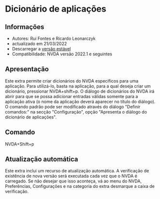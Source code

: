 # Dicionário de aplicações


## Informações
* Autores: Rui Fontes e Ricardo Leonarczyk
* actualizado em 21/03/2022
* Descarregar a [versão estável][1]
* Compatibilidade: NVDA versão 2022.1 e seguintes


## Apresentação
Este extra permite criar dicionários do NVDA específicos para uma aplicação.
Para utilizá-lo, basta na aplicação, para a  qual deseja criar um dicionário, pressionar NVDA+shift+p.
O diálogo de dicionários do NVDA irá abrir para que se possa adicionar entradas válidas somente para a aplicação ativa (o nome da aplicação deverá aparecer no título do diálogo).
O comando padrão pode ser modificado através do diálogo "Definir comandos:" na secção "Configuração", opção "Apresenta o diálogo do dicionário de aplicações".


## Comando
NVDA+Shift+p


## Atualização automática

Este extra inclui um recurso de atualização automática.
A verificação de existência de nova versão será executada cada vez que o NVDA é carregado.
Se não desejar que isso aconteça, vá ao menu do NVDA, Preferências, Configurações e na categoria do extra desmarque a caixa de verificação.


[1]: https://github.com/ruifontes/applicationDictionary-/releases/download/2022.03/applicationDictionary-2022.03.nvda-addon

